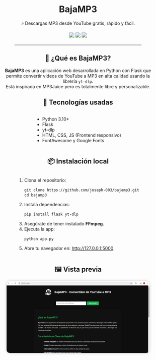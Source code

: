 <div align="center">
  <h1>BajaMP3</h1>
  <p>🎶 Descargas MP3 desde YouTube gratis, rápido y fácil.</p>

  <div style="margin: 20px 0;">
    <img src="https://img.shields.io/badge/Python-3.10-blue?style=for-the-badge&logo=python" />
    <img src="https://img.shields.io/badge/Flask-Web_App-000?style=for-the-badge&logo=flask" />
    <img src="https://img.shields.io/badge/yt--dlp-YouTube_Downloader-orange?style=for-the-badge" />
  </div>

  <hr style="width: 80%; margin: auto;" />
<div style="text-align: center;">
  <h2>🚀 ¿Qué es BajaMP3?</h2>
  <p>
    <strong>BajaMP3</strong> es una aplicación web desarrollada en Python con Flask que permite convertir
    videos de YouTube a MP3 en alta calidad usando la librería <code>yt-dlp</code>.<br>
    Está inspirada en MP3Juice pero es totalmente libre y personalizable.
  </p>

  <h2>🧰 Tecnologías usadas</h2>
  <ul style="display: inline-block; text-align: left;">
    <li>Python 3.10+</li>
    <li>Flask</li>
    <li>yt-dlp</li>
    <li>HTML, CSS, JS (Frontend responsivo)</li>
    <li>FontAwesome y Google Fonts</li>
  </ul>

  <h2>📦 Instalación local</h2>
  <ol style="display: inline-block; text-align: left;">
    <li>Clona el repositorio:
      <pre><code>git clone https://github.com/joseph-003/bajamp3.git
cd bajamp3</code></pre>
    </li>
    <li>Instala dependencias:
      <pre><code>pip install flask yt-dlp</code></pre>
    </li>
    <li>Asegúrate de tener instalado <strong>FFmpeg</strong>.</li>
    <li>Ejecuta la app:
      <pre><code>python app.py</code></pre>
    </li>
    <li>Abre tu navegador en: <a href="http://127.0.0.1:5000">http://127.0.0.1:5000</a></li>
  </ol>

  <h2>🖼️ Vista previa</h2>
  <img src="https://raw.githubusercontent.com/joseph-003/bajamp3/main/static/img/presentacion.png" alt="presentación de BajaMP3" style="max-width: 90%; border-radius: 10px; box-shadow: 0 0 10px rgba(0,0,0,0.2);" />
</div>
